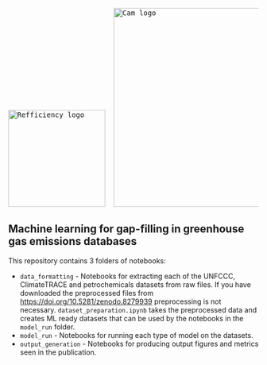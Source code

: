 <pre><img width="195" alt="Refficiency logo" src= https://www.refficiency.org/wp-content/uploads/2018/05/Refficiency-04-1-e1474497018375.png>  <img width="400" alt="Cam logo" src= https://www.cam.ac.uk/sites/www.cam.ac.uk/files/inner-images/logo.jpg>   <img width="105" alt="AI4ER logo" src= https://avatars.githubusercontent.com/u/55584824?s=200&v=4>  </pre>

## Machine learning for gap-filling in greenhouse gas emissions databases
This repository contains 3 folders of notebooks:
- `data_formatting` - Notebooks for extracting each of the UNFCCC, ClimateTRACE and petrochemicals datasets from raw files. If you have downloaded the preprocessed files from https://doi.org/10.5281/zenodo.8279939 preprocessing is not necessary. `dataset_preparation.ipynb` takes the preprocessed data and creates ML ready datasets that can be used by the notebooks in the `model_run` folder.
- `model_run` - Notebooks for running each type of model on the datasets.
- `output_generation` - Notebooks for producing output figures and metrics seen in the publication.
